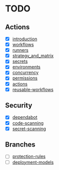 # TODO

## Actions

- [x] [introduction](docs/actions/introduction.md)
- [x] [workflows](docs/actions/workflows.md)
- [x] [runners](docs/actions/runners.md)
- [x] [strategy_and_matrix](docs/actions/strategy_and_matrix.md)
- [x] [secrets](docs/actions/secrets.md)
- [x] [environments](docs/actions/environments.md)
- [x] [concurrency](docs/actions/concurrency.md)
- [x] [permissions](docs/actions/permissions.md)
- [x] [actions](docs/actions/actions.md)
- [x] [reusable-workflows](docs/actions/reusable_workflows.md)

## Security

- [x] [dependabot](docs/security/dependabot.md)
- [x] [code-scanning](docs/security/code_scanning.md)
- [x] [secret-scanning](docs/security/secret_scanning.md)

## Branches

- [ ] [protection-rules](docs/branches/protection_rules.md)
- [ ] [deployment-models](docs/branches/deployment_models.md)
